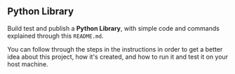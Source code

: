 ## Python Library
Build test and publish a **Python Library**, with simple code and commands explained through this `README.md`.

You can follow through the steps in the instructions in order to get a better idea about this project, how it's created, and how to run it and test it on your host machine.

